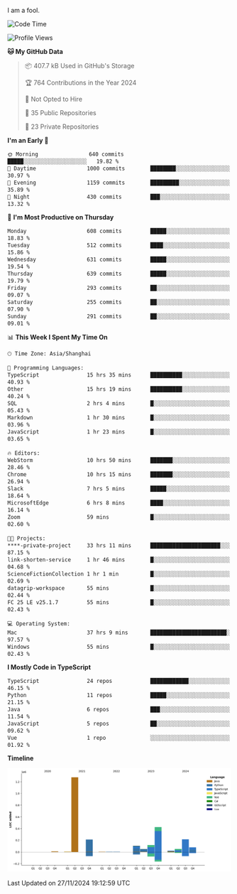 I am a fool.

<!--START_SECTION:waka-->
![Code Time](http://img.shields.io/badge/Code%20Time-2%2C160%20hrs%2037%20mins-blue)

![Profile Views](http://img.shields.io/badge/Profile%20Views-0-blue)

**🐱 My GitHub Data** 

> 📦 407.7 kB Used in GitHub's Storage 
 > 
> 🏆 764 Contributions in the Year 2024
 > 
> 🚫 Not Opted to Hire
 > 
> 📜 35 Public Repositories 
 > 
> 🔑 23 Private Repositories 
 > 
**I'm an Early 🐤** 

```text
🌞 Morning                640 commits         █████░░░░░░░░░░░░░░░░░░░░   19.82 % 
🌆 Daytime                1000 commits        ████████░░░░░░░░░░░░░░░░░   30.97 % 
🌃 Evening                1159 commits        █████████░░░░░░░░░░░░░░░░   35.89 % 
🌙 Night                  430 commits         ███░░░░░░░░░░░░░░░░░░░░░░   13.32 % 
```
📅 **I'm Most Productive on Thursday** 

```text
Monday                   608 commits         █████░░░░░░░░░░░░░░░░░░░░   18.83 % 
Tuesday                  512 commits         ████░░░░░░░░░░░░░░░░░░░░░   15.86 % 
Wednesday                631 commits         █████░░░░░░░░░░░░░░░░░░░░   19.54 % 
Thursday                 639 commits         █████░░░░░░░░░░░░░░░░░░░░   19.79 % 
Friday                   293 commits         ██░░░░░░░░░░░░░░░░░░░░░░░   09.07 % 
Saturday                 255 commits         ██░░░░░░░░░░░░░░░░░░░░░░░   07.90 % 
Sunday                   291 commits         ██░░░░░░░░░░░░░░░░░░░░░░░   09.01 % 
```


📊 **This Week I Spent My Time On** 

```text
🕑︎ Time Zone: Asia/Shanghai

💬 Programming Languages: 
TypeScript               15 hrs 35 mins      ██████████░░░░░░░░░░░░░░░   40.93 % 
Other                    15 hrs 19 mins      ██████████░░░░░░░░░░░░░░░   40.24 % 
SQL                      2 hrs 4 mins        █░░░░░░░░░░░░░░░░░░░░░░░░   05.43 % 
Markdown                 1 hr 30 mins        █░░░░░░░░░░░░░░░░░░░░░░░░   03.96 % 
JavaScript               1 hr 23 mins        █░░░░░░░░░░░░░░░░░░░░░░░░   03.65 % 

🔥 Editors: 
WebStorm                 10 hrs 50 mins      ███████░░░░░░░░░░░░░░░░░░   28.46 % 
Chrome                   10 hrs 15 mins      ███████░░░░░░░░░░░░░░░░░░   26.94 % 
Slack                    7 hrs 5 mins        █████░░░░░░░░░░░░░░░░░░░░   18.64 % 
MicrosoftEdge            6 hrs 8 mins        ████░░░░░░░░░░░░░░░░░░░░░   16.14 % 
Zoom                     59 mins             █░░░░░░░░░░░░░░░░░░░░░░░░   02.60 % 

🐱‍💻 Projects: 
****-private-project     33 hrs 11 mins      ██████████████████████░░░   87.15 % 
link-shorten-service     1 hr 46 mins        █░░░░░░░░░░░░░░░░░░░░░░░░   04.68 % 
ScienceFictionCollection 1 hr 1 min          █░░░░░░░░░░░░░░░░░░░░░░░░   02.69 % 
datagrip-workspace       55 mins             █░░░░░░░░░░░░░░░░░░░░░░░░   02.44 % 
FC 25 LE v25.1.7         55 mins             █░░░░░░░░░░░░░░░░░░░░░░░░   02.43 % 

💻 Operating System: 
Mac                      37 hrs 9 mins       ████████████████████████░   97.57 % 
Windows                  55 mins             █░░░░░░░░░░░░░░░░░░░░░░░░   02.43 % 
```

**I Mostly Code in TypeScript** 

```text
TypeScript               24 repos            ████████████░░░░░░░░░░░░░   46.15 % 
Python                   11 repos            █████░░░░░░░░░░░░░░░░░░░░   21.15 % 
Java                     6 repos             ███░░░░░░░░░░░░░░░░░░░░░░   11.54 % 
JavaScript               5 repos             ██░░░░░░░░░░░░░░░░░░░░░░░   09.62 % 
Vue                      1 repo              ░░░░░░░░░░░░░░░░░░░░░░░░░   01.92 % 
```



**Timeline**

![Lines of Code chart](https://raw.githubusercontent.com/VeejaLiu/VeejaLiu/master/assets/bar_graph.png)


 Last Updated on 27/11/2024 19:12:59 UTC
<!--END_SECTION:waka-->
